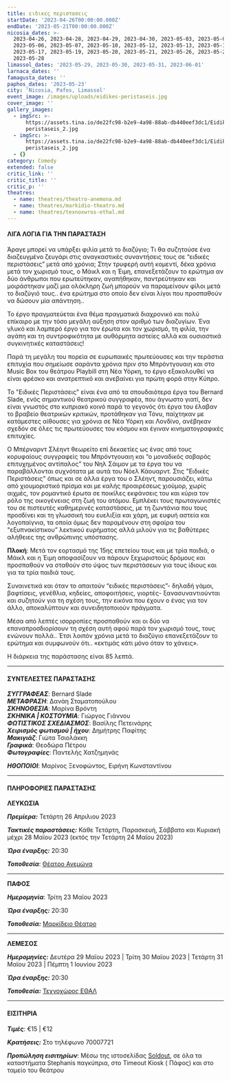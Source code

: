 ```yaml
---
title: ειδικες περιστασεις
startDate: '2023-04-26T00:00:00.000Z'
endDate: '2023-05-21T00:00:00.000Z'
nicosia_dates: >-
  2023-04-26, 2023-04-28, 2023-04-29, 2023-04-30, 2023-05-03, 2023-05-05,
  2023-05-06, 2023-05-07, 2023-05-10, 2023-05-12, 2023-05-13, 2023-05-14,
  2023-05-17, 2023-05-19, 2023-05-20, 2023-05-21, 2023-05-26, 2023-05-27,
  2023-05-28
limassol_dates: '2023-05-29, 2023-05-30, 2023-05-31, 2023-06-01'
larnaca_dates: ''
famagusta_dates: ''
paphos_dates: '2023-05-23'
city: 'Nicosia, Pafos, Limassol'
event_image: /images/uploads/eidikes-peristaseis.jpg
cover_image: ''
gallery_images:
  - imgSrc: >-
      https://assets.tina.io/de22fc98-b2e9-4a98-88ab-db440eef3dc1/Eidikes
      peristaseis_2.jpg
  - imgSrc: >-
      https://assets.tina.io/de22fc98-b2e9-4a98-88ab-db440eef3dc1/Eidikes
      peristaseis_2.jpg
  - {}
category: Comedy
extended: false
critic_link: ''
critic_title: ''
critic_p: ''
theatres:
  - name: theatres/theatro-anemona.md
  - name: theatres/markidio-theatro.md
  - name: theatres/texnoxwros-ethal.md
---
```


#### ΛΙΓΑ ΛΟΓΙΑ ΓΙΑ ΤΗΝ ΠΑΡΑΣΤΑΣΗ

Άραγε μπορεί να υπάρξει φιλία μετά το διαζύγιο; Τι θα συζητούσε ένα διαζευγμένο ζευγάρι στις αναγκαστικές συναντήσεις τους σε “ειδικές περιστάσεις” μετά από χρόνια; Στην τρυφερή αυτή κομεντί, δέκα χρόνια μετά τον χωρισμό τους, ο Μάικλ και η Έιμη, επανεξετάζουν το ερώτημα αν δύο άνθρωποι που ερωτεύτηκαν, αγαπήθηκαν, παντρεύτηκαν και μοιράστηκαν μαζί μια ολόκληρη ζωή μπορούν να παραμείνουν φίλοι μετά το διαζύγιό τους.. ένα ερώτημα στο οποίο δεν είναι λίγοι που προσπαθούν να δώσουν μία απάντηση..

Το έργο πραγματεύεται ένα θέμα πραγματικά διαχρονικό και πολύ επίκαιρο με την τόσο μεγάλη αύξηση στον αριθμό των διαζυγίων. Ένα γλυκό και λαμπερό έργο για τον έρωτα και τον χωρισμό, τη φιλία, την αγάπη και τη συντροφικότητα με αυθόρμητα αστείες αλλά και ουσιαστικά συγκινητικές καταστάσεις!

Παρά τη μεγάλη του πορεία σε ευρωπαικές πρωτεύουσες και την τεράστια επιτυχία που σημείωσε σαράντα χρόνια πριν στο Μπρόντγουαιη και στο Music Box του θεάτρου Playbill στη Νέα Υόρκη, το έργο εξακολουθεί να είναι φρέσκο και ανατρεπτικό και ανεβαίνει για πρώτη φορά στην Κύπρο.

Το "Ειδικές Περιστάσεις" είναι ένα από τα σπουδαιότερα έργα του Bernard Slade, ενός σημαντικού θεατρικού συγγραφέα, που άγνωστο γιατί, δεν είναι γνωστός στο κυπριακό κοινό παρά το γεγονός ότι έργα του έλαβαν το βραβείο θεατρικών κριτικών, προτάθηκαν για Τόνυ, παίχτηκαν με κατάμεστες αίθουσες για χρόνια σε Νέα Υόρκη και Λονδίνο, ανέβηκαν σχεδόν σε όλες τις πρωτεύουσες του κόσμου και έγιναν κινηματογραφικές επιτυχίες.

Ο Μπέρναρντ Σλέηντ θεωρείτο επί δεκαετίες ως ένας από τους κορυφαίους συγγραφείς του Μπρόντγουαιη και “ο μοναδικός σοβαρός επιτυχημένος αντίπαλος” του Νηλ Σάιμον με τα έργα του να παραβάλλονται συχνότατα με αυτά του Νόελ Κάουαρντ. Στις "Ειδικές Περιστάσεις" όπως και σε άλλα έργα του ο Σλέηντ, παρουσιάζει, κάτω από χιουμοριστικό πρίσμα και με καλής προαιρέσεως χιούμορ, χωρίς αιχμές, τον ρομαντικό έρωτα σε ποικίλες εκφάνσεις του και κύρια τον ρόλο της οικογένειας στη ζωή του ατόμου. Εμπλέκει τους πρωταγωνιστές του σε πιστευτές καθημερινές καταστάσεις, με τη ζωντάνια που τους προσδίνει και τη γλωσσική του ευελιξία και χάρη, με ευφυή αστεία και λογοπαίγνια, τα οποία όμως δεν παραμένουν στη σφαίρα του "εξυπνακίστικου” λεκτικού ευρήματος αλλά μιλούν για τις βαθύτερες αλήθειες της ανθρώπινης υπόστασης.

**Πλοκή**: Μετά τον εορτασμό της 15ης επετείου τους και με τρία παιδιά, ο Μάικλ και η Έιμη αποφασίζουν να πάρουν ξεχωριστούς δρόμους και προσπαθούν να σταθούν στο ύψος των περιστάσεων για τους ίδιους και για τα τρία παιδιά τους.

Συναινετικά και όταν το απαιτούν “ειδικές περιστάσεις”- δηλαδή γάμοι, βαφτίσεις, γενέθλια, κηδείες, αποφοιτήσεις, γιορτές- ξανασυναντιούνται και συζητούν για τη σχέση τους, την εικόνα που έχουν ο ένας για τον άλλο, αποκαλύπτουν και συνειδητοποιούν πράγματα.

Μέσα από λεπτές ισορροπίες προσπαθούν και οι δύο να επαναπροσδιορίσουν τη σχέση αυτή αφού παρά τον χωρισμό τους, τους ενώνουν πολλά.. Έτσι λοιπόν χρόνια μετά το διαζύγιο επανεξετάζουν το ερώτημα και συμφωνούν ότι.. «εκτιμάς κάτι μόνο όταν το χάνεις».

Η διάρκεια της παράστασης είναι 85 λεπτά.

***

#### ΣΥΝΤΕΛΕΣΤΕΣ ΠΑΡΑΣΤΑΣΗΣ

***ΣΥΓΓΡΑΦΕΑΣ***: Bernard Slade\
***ΜΕΤΑΦΡΑΣΗ***: Δανάη Σταματοπούλου\
***ΣΚΗΝΟΘΕΣΙΑ***: Μαρίνα Βρόντη\
***ΣΚΗΝΙΚΑ | ΚΟΣΤΟΥΜΙΑ***: Γιώργος Γιάννου\
***ΦΩΤΙΣΤΙΚΟΣ ΣΧΕΔΙΑΣΜΟΣ***: Βασίλης Πετεινάρης\
***Χειρισμός φωτισμού | ήχου***: Δημήτρης Παφίτης\
***Μακιγιάζ***: Γιώτα Τσιολάκκη\
***Γραφικά***: Θεοδώρα Πέτρου\
***Φωτογραφίες***: Παντελής Χατζημηνάς

***ΗΘΟΠΟΙΟΙ***: Μαρίνος Ξενοφώντος, Ειρήνη Κωνσταντίνου

***

#### ΠΛΗΡΟΦΟΡΙΕΣ ΠΑΡΑΣΤΑΣΗΣ

**ΛΕΥΚΩΣΙΑ**

***Πρεμίερα:*** Τετάρτη 26 Απριλιου 2023

***Τακτικές παραστάσεις:*** Κάθε Τετάρτη, Παρασκευή, Σάββατο και Κυριακή μέχρι 28 Μαϊου 2023 (εκτός την Τετάρτη 24 Μαϊου 2023)

***Ώρα έναρξης:*** 20:30

***Τοποθεσία***: [Θέατρο Ανεμώνα](?#map "")

***

**ΠΑΦΟΣ**

***Ημερομηνία***: Τρίτη 23 Μαϊου 2023

***Ώρα έναρξης:*** 20:30

***Τοποθεσία:*** [Μαρκίδειο Θέατρο](?#map "")

***

**ΛΕΜΕΣΟΣ**

***Ημερομηνίες:*** Δευτέρα 29 Μαϊου 2023 | Τρίτη 30 Μαϊου 2023 | Τετάρτη 31 Μαϊου 2023 | Πέμπτη 1 Ιουνίου 2023

***Ώρα έναρξης:*** 20:30

***Τοποθεσία:*** [Τεχνοχώρος ΕΘΑΛ](?#map "")

***

#### ΕΙΣΙΤΗΡΙΑ

***Τιμές***: €15 | €12

***Κρατήσεις:*** Στο τηλέφωνο 70007721

***Προπώληση εισιτηρίων***: Μέσω της ιστοσελίδας [Soldout](https://www.soldoutticketbox.com/special-occasiona-bernand-slade-anemona-theatre-2023/?lang=el), σε όλα τα καταστήματα Stephanis παγκύπρια, στο Timeout Kiosk ( Πάφος) και στο ταμείο του θεάτρου
